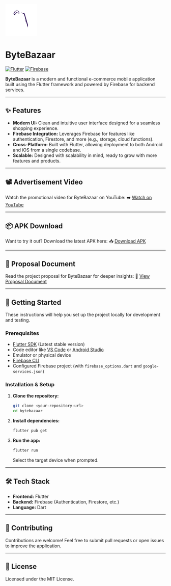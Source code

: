 <img src="assets/logos/ByteBazaar-Icon-NBG.png" alt="ByteBazaar Logo" width="100"/> 

# ByteBazaar

[![Flutter](https://img.shields.io/badge/Built%20with-Flutter-02569B?logo=flutter)](https://flutter.dev)
[![Firebase](https://img.shields.io/badge/Powered%20by-Firebase-FFCA28?logo=firebase)](https://firebase.google.com/)

**ByteBazaar** is a modern and functional e-commerce mobile application built using the Flutter framework and powered by Firebase for backend services.

---

## ✨ Features

* **Modern UI:** Clean and intuitive user interface designed for a seamless shopping experience.
* **Firebase Integration:** Leverages Firebase for features like authentication, Firestore, and more (e.g., storage, cloud functions).
* **Cross-Platform:** Built with Flutter, allowing deployment to both Android and iOS from a single codebase.
* **Scalable:** Designed with scalability in mind, ready to grow with more features and products.

---

## 📽️ Advertisement Video

Watch the promotional video for ByteBazaar on YouTube:
➡️ [Watch on YouTube](https://youtu.be/8byS5JAL2Uw)

---

## 📦 APK Download

Want to try it out? Download the latest APK here:
📥 [Download APK](https://drive.google.com/file/d/1Hw2OlkI_dtSDUpkR-FzATIvtwJitJkJg/view?usp=sharing)

---

## 📑 Proposal Document

Read the project proposal for ByteBazaar for deeper insights:
📄 [View Proposal Document](https://drive.google.com/file/d/1XQ-rZwpyjkH2dDN26LfIbBf0SghXYUix/view?usp=sharing)

---

## 🚀 Getting Started

These instructions will help you set up the project locally for development and testing.

### Prerequisites

* [Flutter SDK](https://flutter.dev/docs/get-started/install) (Latest stable version)
* Code editor like [VS Code](https://code.visualstudio.com/) or [Android Studio](https://developer.android.com/studio)
* Emulator or physical device
* [Firebase CLI](https://firebase.google.com/docs/cli#install_the_firebase_cli)
* Configured Firebase project (with `firebase_options.dart` and `google-services.json`)

### Installation & Setup

1. **Clone the repository:**

   ```bash
   git clone <your-repository-url>
   cd bytebazaar
   ```
2. **Install dependencies:**

   ```bash
   flutter pub get
   ```
3. **Run the app:**

   ```bash
   flutter run
   ```

   Select the target device when prompted.

---

## 🛠 Tech Stack

* **Frontend:** Flutter
* **Backend:** Firebase (Authentication, Firestore, etc.)
* **Language:** Dart

---

## 🤝 Contributing

Contributions are welcome! Feel free to submit pull requests or open issues to improve the application.

---

## 📄 License

Licensed under the MIT License.
